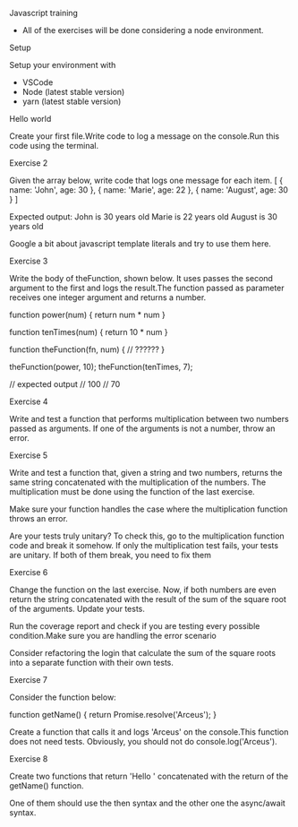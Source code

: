 Javascript training

- All of the exercises will be done considering a node environment.

Setup

Setup your environment with
+ VSCode
+ Node (latest stable version)
+ yarn (latest stable version)

Hello world

  Create your first file.Write code to log a message on the console.Run this code using the terminal.

Exercise 2

  Given the array below, write code that logs one message for each item.
  [
    { name: 'John', age: 30 },
    { name: 'Marie', age: 22 },
    { name: 'August', age: 30 }
  ]

  Expected output:
    John is 30 years old
    Marie is 22 years old
    August is 30 years old

  Google a bit about javascript template literals and try to use them here.

Exercise 3

  Write the body of theFunction, shown below. It uses passes the second argument to the first and logs the result.The function passed as parameter receives one integer argument and returns a number.

  function power(num) {
    return num * num
  }

  function tenTimes(num) { 
    return 10 * num
  }

  function theFunction(fn, num) {
    // ??????
  }

  theFunction(power, 10);
  theFunction(tenTimes, 7);

  // expected output
  // 100
  // 70

Exercise 4

  Write and test a function that performs multiplication between two numbers passed as arguments. If one of the arguments is not a number, throw an error.

Exercise 5

  Write and test a function that, given a string and two numbers, returns the same string concatenated with the multiplication of the numbers. The multiplication must be done using the function of the last exercise.

  Make sure your function handles the case where the multiplication function throws an error.

  Are your tests truly unitary? To check this, go to the multiplication function code and break it somehow. If only the multiplication test fails, your tests are unitary. If both of them break, you need to fix them

Exercise 6

  Change the function on the last exercise. Now, if both numbers are even return the string concatenated with the result of the sum of the square root of the arguments. Update your tests.

  Run the coverage report and check if you are testing every possible condition.Make sure you are handling the error scenario

  Consider refactoring the login that calculate the sum of the square roots into a separate function with their own tests.

Exercise 7

  Consider the function below:

  function getName() {
      return Promise.resolve('Arceus');
  }

  Create a function that calls it and logs 'Arceus' on the console.This function does not need tests. Obviously, you should not do console.log('Arceus').

Exercise 8

  Create two functions that return 'Hello ' concatenated with the return of the getName() function.

  One of them should use the then syntax and the other one the async/await syntax.
